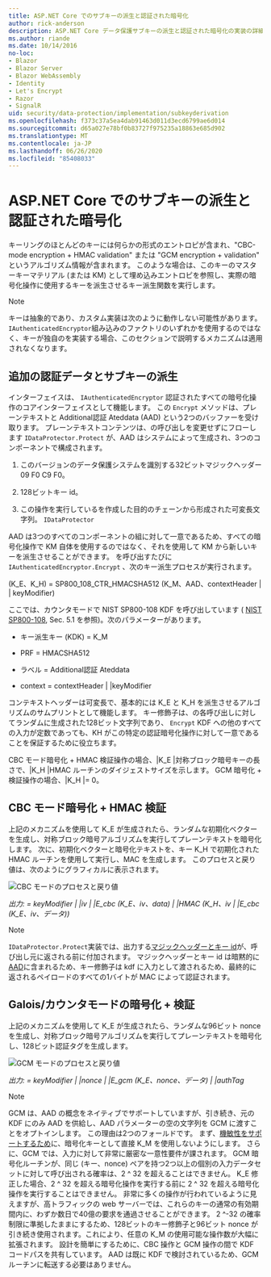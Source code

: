 ```yaml
---
title: ASP.NET Core でのサブキーの派生と認証された暗号化
author: rick-anderson
description: ASP.NET Core データ保護サブキーの派生と認証された暗号化の実装の詳細について説明します。
ms.author: riande
ms.date: 10/14/2016
no-loc:
- Blazor
- Blazor Server
- Blazor WebAssembly
- Identity
- Let's Encrypt
- Razor
- SignalR
uid: security/data-protection/implementation/subkeyderivation
ms.openlocfilehash: f373c37a5ea4dab91463d011d3ecd6799ae6d014
ms.sourcegitcommit: d65a027e78bf0b83727f975235a18863e685d902
ms.translationtype: MT
ms.contentlocale: ja-JP
ms.lasthandoff: 06/26/2020
ms.locfileid: "85408033"
---
```

# <a name="subkey-derivation-and-authenticated-encryption-in-aspnet-core"></a>ASP.NET Core でのサブキーの派生と認証された暗号化

<a name="data-protection-implementation-subkey-derivation"></a>

キーリングのほとんどのキーには何らかの形式のエントロピが含まれ、"CBC-mode encryption + HMAC validation" または "GCM encryption + validation" というアルゴリズム情報が含まれます。 このような場合は、このキーのマスターキーマテリアル (または KM) として埋め込みエントロピを参照し、実際の暗号化操作に使用するキーを派生させるキー派生関数を実行します。

> [!NOTE]
> キーは抽象的であり、カスタム実装は次のように動作しない可能性があります。 `IAuthenticatedEncryptor`組み込みのファクトリのいずれかを使用するのではなく、キーが独自のを実装する場合、このセクションで説明するメカニズムは適用されなくなります。

<a name="data-protection-implementation-subkey-derivation-aad"></a>

## <a name="additional-authenticated-data-and-subkey-derivation"></a>追加の認証データとサブキーの派生

インターフェイスは、 `IAuthenticatedEncryptor` 認証されたすべての暗号化操作のコアインターフェイスとして機能します。 この `Encrypt` メソッドは、プレーンテキストと Additional認証 Ateddata (AAD) という2つのバッファーを受け取ります。 プレーンテキストコンテンツは、の呼び出しを変更せずにフローします `IDataProtector.Protect` が、AAD はシステムによって生成され、3つのコンポーネントで構成されます。

1. このバージョンのデータ保護システムを識別する32ビットマジックヘッダー 09 F0 C9 F0。

2. 128ビットキー id。

3. この操作を実行しているを作成した目的のチェーンから形成された可変長文字列。 `IDataProtector`

AAD は3つのすべてのコンポーネントの組に対して一意であるため、すべての暗号化操作で KM 自体を使用するのではなく、それを使用して KM から新しいキーを派生させることができます。 を呼び出すたびに `IAuthenticatedEncryptor.Encrypt` 、次のキー派生プロセスが実行されます。

(K_E、K_H) = SP800_108_CTR_HMACSHA512 (K_M、AAD、contextHeader | | keyModifier)

ここでは、カウンタモードで NIST SP800-108 KDF を呼び出しています ( [NIST SP800-108](https://nvlpubs.nist.gov/nistpubs/Legacy/SP/nistspecialpublication800-108.pdf), Sec. 5.1 を参照)。次のパラメーターがあります。

* キー派生キー (KDK) = K_M

* PRF = HMACSHA512

* ラベル = Additional認証 Ateddata

* context = contextHeader | |keyModifier

コンテキストヘッダーは可変長で、基本的には K_E と K_H を派生させるアルゴリズムのサムプリントとして機能します。 キー修飾子は、の各呼び出しに対してランダムに生成された128ビット文字列であり、 `Encrypt` KDF への他のすべての入力が定数であっても、KH がこの特定の認証暗号化操作に対して一意であることを保証するために役立ちます。

CBC モード暗号化 + HMAC 検証操作の場合、|K_E |対称ブロック暗号キーの長さで、|K_H |HMAC ルーチンのダイジェストサイズを示します。 GCM 暗号化 + 検証操作の場合、|K_H |= 0。

## <a name="cbc-mode-encryption--hmac-validation"></a>CBC モード暗号化 + HMAC 検証

上記のメカニズムを使用して K_E が生成されたら、ランダムな初期化ベクターを生成し、対称ブロック暗号アルゴリズムを実行してプレーンテキストを暗号化します。 次に、初期化ベクターと暗号化テキストを、キー K_H で初期化された HMAC ルーチンを使用して実行し、MAC を生成します。 このプロセスと戻り値は、次のようにグラフィカルに表示されます。

![CBC モードのプロセスと戻り値](subkeyderivation/_static/cbcprocess.png)

*出力: = keyModifier | |iv | |E_cbc (K_E、iv、data) | |HMAC (K_H、iv | |E_cbc (K_E、iv、データ))*

> [!NOTE]
> `IDataProtector.Protect`実装では、出力する[マジックヘッダーとキー id](xref:security/data-protection/implementation/authenticated-encryption-details)が、呼び出し元に返される前に付加されます。 マジックヘッダーとキー id は暗黙的に[AAD](xref:security/data-protection/implementation/subkeyderivation#data-protection-implementation-subkey-derivation-aad)に含まれるため、キー修飾子は kdf に入力として渡されるため、最終的に返されるペイロードのすべての1バイトが MAC によって認証されます。

## <a name="galoiscounter-mode-encryption--validation"></a>Galois/カウンタモードの暗号化 + 検証

上記のメカニズムを使用して K_E が生成されたら、ランダムな96ビット nonce を生成し、対称ブロック暗号アルゴリズムを実行してプレーンテキストを暗号化し、128ビット認証タグを生成します。

![GCM モードのプロセスと戻り値](subkeyderivation/_static/galoisprocess.png)

*出力: = keyModifier | |nonce | |E_gcm (K_E、nonce、データ) | |authTag*

> [!NOTE]
> GCM は、AAD の概念をネイティブでサポートしていますが、引き続き、元の KDF にのみ AAD を供給し、AAD パラメーターの空の文字列を GCM に渡すことをオプトインします。 この理由は2つのフォールドです。 まず、[機敏性をサポートするため](xref:security/data-protection/implementation/context-headers#data-protection-implementation-context-headers)に、暗号化キーとして直接 K_M を使用しないようにします。 さらに、GCM では、入力に対して非常に厳密な一意性要件が課されます。 GCM 暗号化ルーチンが、同じ (キー、nonce) ペアを持つ2つ以上の個別の入力データセットに対して呼び出される確率は、2 ^ 32 を超えることはできません。 K_E 修正した場合、2 ^ 32 を超える暗号化操作を実行する前に 2 ^ 32 を超える暗号化操作を実行することはできません。 非常に多くの操作が行われているように見えますが、高トラフィックの web サーバーでは、これらのキーの通常の有効期間内に、わずか数日で40億の要求を通過させることができます。 2 ^-32 の確率制限に準拠したままにするため、128ビットのキー修飾子と96ビット nonce が引き続き使用されます。これにより、任意の K_M の使用可能な操作数が大幅に拡張されます。 設計を簡単にするために、CBC 操作と GCM 操作の間で KDF コードパスを共有しています。 AAD は既に KDF で検討されているため、GCM ルーチンに転送する必要はありません。
